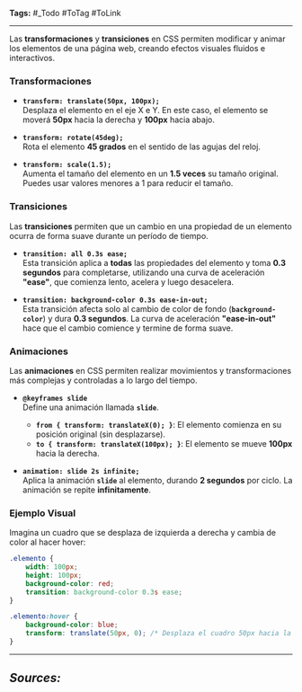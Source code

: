 **Tags:** #_Todo
#ToTag #ToLink 
- - -
Las **transformaciones** y **transiciones** en CSS permiten modificar y animar los elementos de una página web, creando efectos visuales fluidos e interactivos.

### Transformaciones

- **`transform: translate(50px, 100px);`**  
  Desplaza el elemento en el eje X e Y. En este caso, el elemento se moverá **50px** hacia la derecha y **100px** hacia abajo.

- **`transform: rotate(45deg);`**  
  Rota el elemento **45 grados** en el sentido de las agujas del reloj.

- **`transform: scale(1.5);`**  
  Aumenta el tamaño del elemento en un **1.5 veces** su tamaño original. Puedes usar valores menores a 1 para reducir el tamaño.

### Transiciones

Las **transiciones** permiten que un cambio en una propiedad de un elemento ocurra de forma suave durante un período de tiempo.

- **`transition: all 0.3s ease;`**  
  Esta transición aplica a **todas** las propiedades del elemento y toma **0.3 segundos** para completarse, utilizando una curva de aceleración **"ease"**, que comienza lento, acelera y luego desacelera.

- **`transition: background-color 0.3s ease-in-out;`**  
  Esta transición afecta solo al cambio de color de fondo (**`background-color`**) y dura **0.3 segundos**. La curva de aceleración **"ease-in-out"** hace que el cambio comience y termine de forma suave.

### Animaciones

Las **animaciones** en CSS permiten realizar movimientos y transformaciones más complejas y controladas a lo largo del tiempo.

- **`@keyframes slide`**  
  Define una animación llamada **`slide`**.  
  - **`from { transform: translateX(0); }`**: El elemento comienza en su posición original (sin desplazarse).
  - **`to { transform: translateX(100px); }`**: El elemento se mueve **100px** hacia la derecha.

- **`animation: slide 2s infinite;`**  
  Aplica la animación **`slide`** al elemento, durando **2 segundos** por ciclo. La animación se repite **infinitamente**.

### Ejemplo Visual

Imagina un cuadro que se desplaza de izquierda a derecha y cambia de color al hacer hover:

```css
.elemento {
    width: 100px;
    height: 100px;
    background-color: red;
    transition: background-color 0.3s ease;
}

.elemento:hover {
    background-color: blue;
    transform: translate(50px, 0); /* Desplaza el cuadro 50px hacia la derecha */
}
```

- - - 
## ***Sources:***